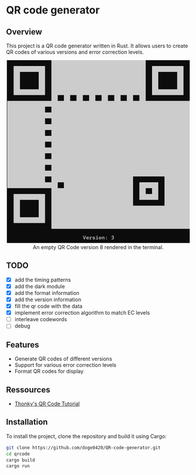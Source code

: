 # QR code generator

## Overview

This project is a QR code generator written in Rust. It allows users to create QR codes of various versions and error
correction levels.

<div style="text-align: center;">
  <img src="./images/qrV3.png" alt="QR Code Version 8" width="500" height="500">
  <div>
    <text>
       An empty QR Code version 8 rendered in the terminal.
    </text>
  </div>
</div>

## TODO

- [x] add the timing patterns
- [x] add the dark module
- [x] add the format information
- [x] add the version information
- [x] fill the qr code with the data
- [x] implement error correction algorithm to match EC levels
- [ ] interleave codewords
- [ ] debug

## Features

- Generate QR codes of different versions
- Support for various error correction levels
- Format QR codes for display

## Ressources

- [Thonky's QR Code Tutorial](https://www.thonky.com/qr-code-tutorial/)

## Installation

To install the project, clone the repository and build it using Cargo:

```sh
git clone https://github.com/doge0420/QR-code-generator.git
cd qrcode
cargo build
cargo run
```
